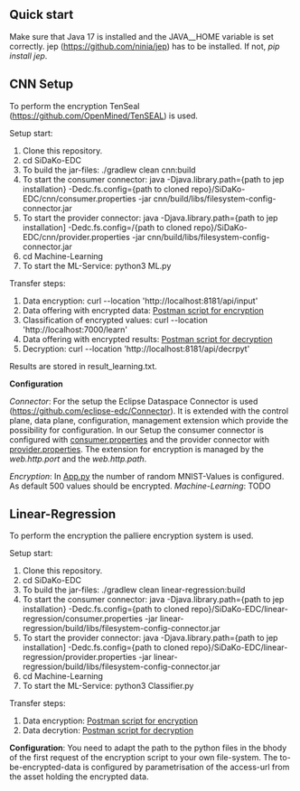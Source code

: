 **Quick start**
--------------------------------
Make sure that Java 17 is installed and the JAVA__HOME variable is set correctly.
jep (https://github.com/ninia/jep) has to be installed. If not, *pip install jep*.

**CNN Setup**
-------------------
To perform the encryption TenSeal (https://github.com/OpenMined/TenSEAL) is used.

Setup start:
1. Clone this repository.
2. cd SiDaKo-EDC
3. To build the jar-files: ./gradlew clean cnn:build
4. To start the consumer connector: java -Djava.library.path={path to jep installation} -Dedc.fs.config={path to cloned repo}/SiDaKo-EDC/cnn/consumer.properties  -jar cnn/build/libs/filesystem-config-connector.jar
5. To start the provider connector: java -Djava.library.path={path to jep installation] -Dedc.fs.config=/{path to cloned repo}/SiDaKo-EDC/cnn/provider.properties  -jar cnn/build/libs/filesystem-config-connector.jar
6. cd Machine-Learning
7. To start the ML-Service: python3 ML.py

Transfer steps:
1. Data encryption: curl --location 'http://localhost:8181/api/input'
2. Data offering with encrypted data: [Postman script for encryption](cnn/postman-encryption.json)
3. Classification of encrypted values: curl --location 'http://localhost:7000/learn'
4. Data offering with encrypted results: [Postman script for decryption](cnn/postman-decryption.json)
5. Decryption: curl --location 'http://localhost:8181/api/decrpyt'

Results are stored in result_learning.txt.

**Configuration**

*Connector*:
For the setup the Eclipse Dataspace Connector is used (https://github.com/eclipse-edc/Connector). It is extended with the control plane, data plane, configuration, management extension which provide the possibility for configuration. 
In our Setup the consumer connector is configured with [consumer.properties](connector-extension/consumer.properties) and the provider connector with [provider.properties](connector-extension/provider.properties).
The extension for encryption is managed by the *web.http.port* and the *web.http.path*. 

*Encryption*:
In [App.py](connector-extension/src/main/java/org/eclipse/edc/extension/health/App.py) the number of random MNIST-Values is configured. As default 500 values should be encrypted. 
*Machine-Learning*: TODO

**Linear-Regression**
-------------------
To perform the encryption the palliere encryption system is used. 

Setup start: 
1. Clone this repository.
2. cd SiDaKo-EDC
4. To build the jar-files: ./gradlew clean linear-regression:build
5. To start the consumer connector: java -Djava.library.path={path to jep installation} -Dedc.fs.config={path to cloned repo}/SiDaKo-EDC/linear-regression/consumer.properties  -jar linear-regression/build/libs/filesystem-config-connector.jar
6. To start the provider connector: java -Djava.library.path={path to jep installation] -Dedc.fs.config={path to cloned repo}/SiDaKo-EDC/linear-regression/provider.properties  -jar linear-regression/build/libs/filesystem-config-connector.jar
7. cd Machine-Learning
8. To start the ML-Service: python3 Classifier.py

Transfer steps:
1. Data encryption: [Postman script for encryption](linear-regression/encryption-lr.postman_collection.json)
2. Data decrytion: [Postman script for decryption](linear-regression/decryption-lr.postman_collection.json)

**Configuration**:
You need to adapt the path to the python files in the bhody of the first request of the encryption script to your own file-system. The to-be-encrypted-data is configured by parametrisation of the access-url from the asset holding the encrypted data. 
